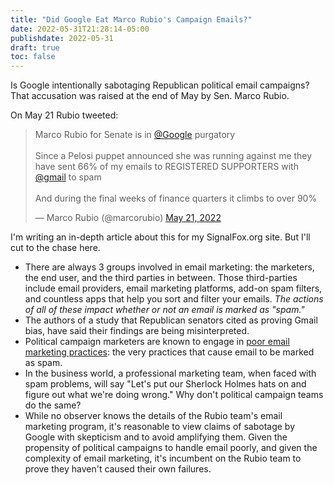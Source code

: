 ```yaml
---
title: "Did Google Eat Marco Rubio's Campaign Emails?"
date: 2022-05-31T21:28:14-05:00
publishdate: 2022-05-31
draft: true
toc: false
---
```


Is Google intentionally sabotaging Republican political email campaigns? That accusation was raised at the end of May by Sen. Marco Rubio.

On May 21 Rubio tweeted:

<blockquote class="twitter-tweet"><p lang="en" dir="ltr">Marco Rubio for Senate is in <a href="https://twitter.com/Google?ref_src=twsrc%5Etfw">@Google</a> purgatory<br><br>Since a Pelosi puppet announced she was running against me they have sent 66% of my emails to REGISTERED SUPPORTERS with <a href="https://twitter.com/gmail?ref_src=twsrc%5Etfw">@gmail</a> to spam<br><br>And during the final weeks of finance quarters it climbs to over 90%</p>&mdash; Marco Rubio (@marcorubio) <a href="https://twitter.com/marcorubio/status/1528015121573941251?ref_src=twsrc%5Etfw">May 21, 2022</a></blockquote> <script async src="https://platform.twitter.com/widgets.js" charset="utf-8"></script>

I'm writing an in-depth article about this for my SignalFox.org site. But I'll cut to the chase here.

* There are always 3 groups involved in email marketing: the marketers, the end user, and the third parties in between. Those third-parties include email providers, email marketing platforms, add-on spam filters, and countless apps that help you sort and filter your emails. <em>The actions of all of these impact whether or not an email is marked as "spam."</em>
* The authors of a study that Republican senators cited as proving Gmail bias, have said their findings are being misinterpreted.
* Political campaign marketers are known to engage in <a href="http://ahoy-assets.twilio.com/docs/Twilio_2019_Presidential_Campaign_Email_Study.pdf?_ga=2.88913947.1452877676.1655763021-1551870462.1654233161" target="blank">poor email marketing practices</a>: the very practices that cause email to be marked as spam. 
* In the business world, a professional marketing team, when faced with spam problems, will say "Let's put our Sherlock Holmes hats on and figure out what we're doing wrong." Why don't political campaign teams do the same?
* While no observer knows the details of the Rubio team's email marketing program, it's reasonable to view claims of sabotage by Google with skepticism and to avoid amplifying them. Given the propensity of political campaigns to handle email poorly, and given the complexity of email marketing, it's incumbent on the Rubio team to prove they haven't caused their own failures.

